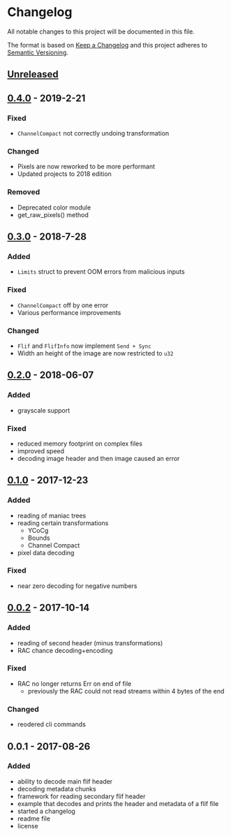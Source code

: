 # Changelog
All notable changes to this project will be documented in this file.

The format is based on [Keep a Changelog](http://keepachangelog.com/en/1.0.0/)
and this project adheres to [Semantic Versioning](http://semver.org/spec/v2.0.0.html).

## [Unreleased]

## [0.4.0] - 2019-2-21
### Fixed
- `ChannelCompact` not correctly undoing transformation

### Changed
- Pixels are now reworked to be more performant
- Updated projects to 2018 edition

### Removed
- Deprecated color module
- get_raw_pixels() method

## [0.3.0] - 2018-7-28
### Added
- `Limits` struct to prevent OOM errors from malicious inputs

### Fixed
- `ChannelCompact` off by one error
- Various performance improvements

### Changed
- `Flif` and `FlifInfo` now implement `Send + Sync`
- Width an height of the image are now restricted to `u32`

## [0.2.0] - 2018-06-07
### Added
- grayscale support

### Fixed
- reduced memory footprint on complex files
- improved speed
- decoding image header and then image caused an error

## [0.1.0] - 2017-12-23
### Added
- reading of maniac trees
- reading certain transformations
    - YCoCg
    - Bounds
    - Channel Compact
- pixel data decoding

### Fixed
- near zero decoding for negative numbers


## [0.0.2] - 2017-10-14
### Added
- reading of second header (minus transformations)
- RAC chance decoding+encoding

### Fixed
- RAC no longer returns Err on end of file
    - previously the RAC could not read streams within 4 bytes of the end

### Changed
- reodered cli commands

## 0.0.1 - 2017-08-26
### Added
- ability to decode main flif header
- decoding metadata chunks
- framework for reading secondary flif header
- example that decodes and prints the header and metadata of a flif file
- started a changelog
- readme file
- license

[Unreleased]: https://github.com/dgriffen/flif.rs/compare/v0.3.0...HEAD
[0.0.2]: https://github.com/dgriffen/flif.rs/compare/v0.0.1...v0.0.2
[0.1.0]: https://github.com/dgriffen/flif.rs/compare/v0.0.2...v0.1.0
[0.2.0]: https://github.com/dgriffen/flif.rs/compare/v0.1.0...v0.2.0
[0.3.0]: https://github.com/dgriffen/flif.rs/compare/v0.2.0...v0.3.0
[0.4.0]: https://github.com/dgriffen/flif.rs/compare/v0.2.0...v0.4.0